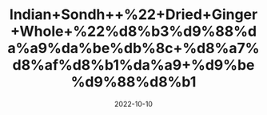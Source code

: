 ---
title: 'Indian+Sondh++%22+Dried+Ginger+Whole+%22%d8%b3%d9%88%da%a9%da%be%db%8c+%d8%a7%d8%af%d8%b1%da%a9+%d9%be%d9%88%d8%b1'
date: '2022-10-10' 
metatag: '' 
inventory: '0' 
draft: false 
# meta description 
shortDescripton: 'Dry+ginger+facilitates+weight+loss+by+improving+digestion%2c+which+helps+in+burning+stored+fat+and+processing+glucose+in+the+blood.'
description: 'Herb'
longdescription: ''
featured: True
# product Price
price: '60.0'
# Product Short Description
shortDescription: 'Dry+ginger+facilitates+weight+loss+by+improving+digestion%2c+which+helps+in+burning+stored+fat+and+processing+glucose+in+the+blood.'
productID: 'DBB1F007-1429-ED11-9968-005056B3A416'
type: 'products'
category: 'Herb' 
thumnailproduct: 'https://eraconnect.blob.core.windows.net/product-images/aminsaddiquidawakhana/DBB1F007-1429-ED11-9968-005056B3A416.webp' 
images:
  - image: 'https://eraconnect.blob.core.windows.net/product-images/aminsaddiquidawakhana/DBB1F007-1429-ED11-9968-005056B3A416.webp'  
Variants:
---